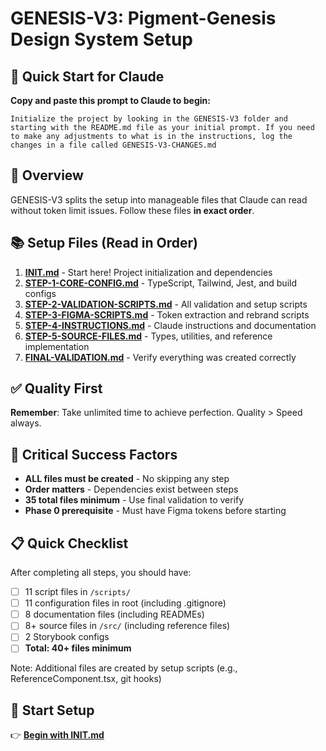 # GENESIS-V3: Pigment-Genesis Design System Setup

## 🚀 Quick Start for Claude

**Copy and paste this prompt to Claude to begin:**

```
Initialize the project by looking in the GENESIS-V3 folder and starting with the README.md file as your initial prompt. If you need to make any adjustments to what is in the instructions, log the changes in a file called GENESIS-V3-CHANGES.md
```

## 🎯 Overview

GENESIS-V3 splits the setup into manageable files that Claude can read without token limit issues. Follow these files **in exact order**.

## 📚 Setup Files (Read in Order)

1. **[INIT.md](./INIT.md)** - Start here! Project initialization and dependencies
2. **[STEP-1-CORE-CONFIG.md](./STEP-1-CORE-CONFIG.md)** - TypeScript, Tailwind, Jest, and build configs
3. **[STEP-2-VALIDATION-SCRIPTS.md](./STEP-2-VALIDATION-SCRIPTS.md)** - All validation and setup scripts
4. **[STEP-3-FIGMA-SCRIPTS.md](./STEP-3-FIGMA-SCRIPTS.md)** - Token extraction and rebrand scripts
5. **[STEP-4-INSTRUCTIONS.md](./STEP-4-INSTRUCTIONS.md)** - Claude instructions and documentation
6. **[STEP-5-SOURCE-FILES.md](./STEP-5-SOURCE-FILES.md)** - Types, utilities, and reference implementation
7. **[FINAL-VALIDATION.md](./FINAL-VALIDATION.md)** - Verify everything was created correctly

## ✅ Quality First

**Remember**: Take unlimited time to achieve perfection. Quality > Speed always.

## 🚨 Critical Success Factors

- **ALL files must be created** - No skipping any step
- **Order matters** - Dependencies exist between steps
- **35 total files minimum** - Use final validation to verify
- **Phase 0 prerequisite** - Must have Figma tokens before starting

## 📋 Quick Checklist

After completing all steps, you should have:
- [ ] 11 script files in `/scripts/`
- [ ] 11 configuration files in root (including .gitignore)
- [ ] 8 documentation files (including READMEs)
- [ ] 8+ source files in `/src/` (including reference files)
- [ ] 2 Storybook configs
- [ ] **Total: 40+ files minimum**

Note: Additional files are created by setup scripts (e.g., ReferenceComponent.tsx, git hooks)

## 🚀 Start Setup

👉 **[Begin with INIT.md](./INIT.md)**